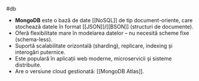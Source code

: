 #db
- **MongoDB** este o bază de date [[NoSQL]] de tip document-oriente, care stochează datele în format [[JSON]]/[[BSON]] (structuri de documente).
- Oferă flexibilitate mare în modelarea datelor – nu necesită scheme fixe (schema-less).
- Suportă scalabilitate orizontală (sharding), replicare, indexing și interogări puternice.
- Este populară în aplicații web moderne, microservicii și sisteme distribuite.
- Are o versiune cloud gestionată: [[MongoDB Atlas]].

